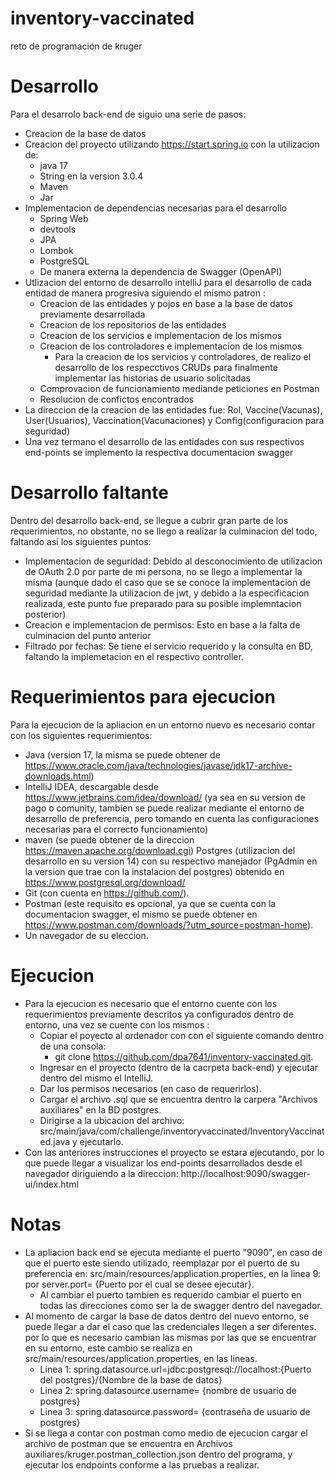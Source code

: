 # inventory-vaccinated
reto de programación de kruger

# Desarrollo

Para el desarrolo back-end de siguio una serie de pasos:
- Creacion de la base de datos
- Creacion del proyecto utilizando https://start.spring.io con la utilizacion de:
  * java 17
  * String en la version 3.0.4
  * Maven
  * Jar
- Implementacion de dependencias necesarias para el desarrollo
  * Spring Web
  * devtools
  * JPA
  * Lombok
  * PostgreSQL
  * De manera externa la dependencia de Swagger (OpenAPI)
- Utlizacion del entorno de desarrollo intelliJ para el desarrollo de cada entidad de manera progresiva siguiendo el mismo patron :
  * Creacion de las entidades y pojos en base a la base de datos previamente desarrollada
  * Creacion de los repositorios de las entidades
  * Creacion de los servicios e implementacion de los mismos
  * Creacion de los controladores e implementacion de los mismos
    * Para la creacion de los servicios y controladores, de realizo el desarrollo de los respecctivos CRUDs para finalmente implementar las historias de usuario solicitadas 
  * Comprovacion de funcionamiento mediande peticiones en Postman
  * Resolucion de confictos encontrados 
- La direccion de la creacion de las entidades fue: Rol, Vaccine(Vacunas), User(Usuarios), Vaccination(Vacunaciones) y Config(configuracion para seguridad) 
- Una vez termano el desarrollo de las entidades con sus respectivos end-points se implemento la respectiva documentacion swagger

# Desarrollo faltante

Dentro del desarrollo back-end, se llegue a cubrir gran parte de los requerimientos, no obstante, no se llego a realizar la culminacion del todo, faltando asi los siguientes puntos:
- Implementacion de seguridad: Debido al desconocimiento de utilizacion de OAuth 2.0 por parte de mi persona, no se llego a implementar la misma (aunque dado el caso que se se conoce la implementacion de seguridad mediante la utilizacion de jwt, y debido a la especificacion realizada, este punto fue preparado para su posible implemntacion posterior)
- Creacion e implementacion de permisos: Esto en base a la falta de culminacion del punto anterior
- Filtrado por fechas: Se tiene el servicio requerido y la consulta en BD, faltando la implemetacion en el respectivo controller.

# Requerimientos para ejecucion

Para la ejecucion de la apliacion en un entorno nuevo es necesario contar con los siguientes requerimientos:
  * Java (version 17, la misma se puede obtener de https://www.oracle.com/java/technologies/javase/jdk17-archive-downloads.html)
  * IntelliJ IDEA, descargable desde https://www.jetbrains.com/idea/download/ (ya sea en su version de pago o comunity, tambien se puede realizar mediante el entorno de desarrollo de preferencia, pero tomando en cuenta las configuraciones necesarias para el correcto funcionamiento)
  * maven (se puede obtener de la direccion https://maven.apache.org/download.cgi)
  Postgres (utilizacion del desarrollo en su version 14) con su respectivo manejador (PgAdmin en la version que trae con la instalacion del postgres) obtenido en https://www.postgresql.org/download/
  * Git (con cuenta en https://github.com/).
  * Postman (este requisito es opcional, ya que se cuenta con la documentacion swagger, el mismo se puede obtener en https://www.postman.com/downloads/?utm_source=postman-home).
  * Un navegador de su eleccion.

# Ejecucion

- Para la ejecucion es necesario que el entorno cuente con los requerimientos previamente descritos ya configurados dentro de entorno, una vez se cuente con los mismos :
  * Copiar el poyecto al ordenador con con el siguiente comando dentro de una consola:
    * git clone https://github.com/dpa7641/inventory-vaccinated.git.
  * Ingresar en el proyecto (dentro de la cacrpeta back-end) y ejecutar dentro del mismo el IntelliJ.
  * Dar los permisos necesarios (en caso de requerirlos).
  * Cargar el archivo .sql que se encuentra dentro la carpera "Archivos auxiliares" en la BD postgres.
  * Dirigirse a la ubicacion del archivo: src/main/java/com/challenge/inventoryvaccinated/InventoryVaccinated.java y ejecutarlo.
- Con las anteriores instrucciones el proyecto se estara ejecutando, por lo que puede llegar a visualizar los end-points desarrollados desde el navegador diriguiendo a la direccion: http://localhost:9090/swagger-ui/index.html

# Notas

- La apliacion back end se ejecuta mediante el puerto "9090", en caso de que el puerto este siendo utilizado, reemplazar por el puerto de su preferencia en: src/main/resources/application.properties, en la linea 9: por server.port= {Puerto por el cual se desee ejecutar}.
  * Al cambiar el puerto tambien es requerido cambiar el puerto en todas las direcciones como ser la de swagger dentro del navegador.
- Al momento de cargar la base de datos dentro del nuevo entorno, se puede llegar a dar el caso que las credenciales llegen a ser diferentes. por lo que es necesario cambian las mismas por las que se encuentrar en su entorno, este cambio se realiza en src/main/resources/application.properties, en las lineas.
  * Linea 1: spring.datasource.url=jdbc:postgresql://localhost:{Puerto del postgres}/{Nombre de la base de datos}
  * Linea 2: spring.datasource.username= {nombre de usuario de postgres}
  * Linea 3: spring.datasource.password= {contraseña de usuario de postgres}
- Si se llega a contar con postman como medio de ejecucion cargar el archivo de postman que se encuentra en Archivos auxiliares/kruger.postman_collection.json dentro del programa, y ejecutar los endpoints conforme a las pruebas a realizar.

